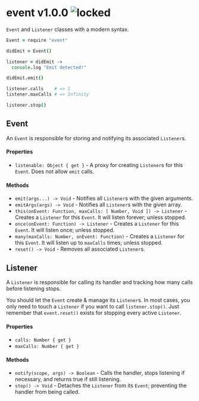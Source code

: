 
# event v1.0.0 ![locked](https://img.shields.io/badge/stability-locked-0084B6.svg?style=flat)

`Event` and `Listener` classes with a modern syntax.

```coffee
Event = require "event"

didEmit = Event()

listener = didEmit ->
  console.log "Emit detected!"

didEmit.emit()

listener.calls    # => 1
listener.maxCalls # => Infinity

listener.stop()
```

## Event

An `Event` is responsible for storing and notifying its associated `Listener`s.

#### Properties

- `listenable: Object { get }` - A proxy for creating `Listener`s for this `Event`. Does not allow `emit` calls.

#### Methods

- `emit(args...) -> Void` - Notifies all `Listener`s with the given arguments.
- `emitArgs(args) -> Void` - Notifies all `Listener`s with the given array.
- `this(onEvent: Function, maxCalls: [ Number, Void ]) -> Listener` - Creates a `Listener` for this `Event`. It will listen forever; unless stopped.
- `once(onEvent: Function) -> Listener` - Creates a `Listener` for this `Event`. It will listen once; unless stopped.
- `many(maxCalls: Number, onEvent: Function)` - Creates a `Listener` for this `Event`. It will listen up to `maxCalls` times; unless stopped.
- `reset() -> Void` - Removes all associated `Listener`s.

## Listener

A `Listener` is responsible for calling its handler and tracking how many calls before listening stops.

You should let the `Event` create & manage its `Listener`s. In most cases, you only need to touch a `Listener` if you want to call `listener.stop()`. Just remember that `event.reset()` exists for stopping every active `Listener`.

#### Properties

- `calls: Number { get }`
- `maxCalls: Number { get }`

#### Methods

- `notify(scope, args) -> Boolean` - Calls the handler, stops listening if necessary, and returns true if still listening.
- `stop() -> Void` - Detaches the `Listener` from its `Event`; preventing the handler from being called.
